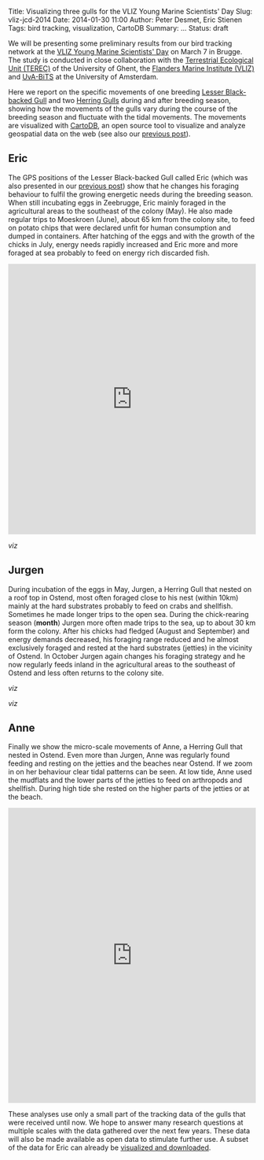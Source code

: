 Title: Visualizing three gulls for the VLIZ Young Marine Scientists' Day
Slug: vliz-jcd-2014
Date: 2014-01-30 11:00
Author: Peter Desmet, Eric Stienen
Tags: bird tracking, visualization, CartoDB
Summary: ...
Status: draft

We will be presenting some preliminary results from our bird tracking network at the [VLIZ Young Marine Scientists' Day](http://www.vliz.be/jcd/en) on March 7 in Brugge. The study is conducted in close collaboration with the [Terrestrial Ecological Unit (TEREC)](http://www.ecology.ugent.be/terec/) of the University of Ghent, the [Flanders Marine Institute (VLIZ)](www.vliz.be/en) and [UvA-BiTS](http://www.uva-bits.nl/) at the University of Amsterdam.

Here we report on the specific movements of one breeding [Lesser Black-backed Gull](http://en.wikipedia.org/wiki/Lesser_Black-backed_Gull) and two [Herring Gulls](http://en.wikipedia.org/wiki/European_Herring_Gull) during and after breeding season, showing how the movements of the gulls vary during the course of the breeding season and fluctuate with the tidal movements. The movements are visualized with [CartoDB](http://cartodb.com), an open source tool to visualize and analyze geospatial data on the web (see also our [previous post]({filename}tracking-eric.md)).

## Eric

The GPS positions of the Lesser Black-backed Gull called Eric (which was also presented in our [previous post]({filename}tracking-eric.md)) show that he changes his foraging behaviour to fulfil the growing energetic needs during the breeding season. When still incubating eggs in Zeebrugge, Eric mainly foraged in the agricultural areas to the southeast of the colony (May). He also made regular trips to Moeskroen (June), about 65 km from the colony site, to feed on potato chips that were declared unfit for human consumption and dumped in containers. After hatching of the eggs and with the growth of the chicks in July, energy needs rapidly increased and Eric more and more foraged at sea probably to feed on energy rich discarded fish.

<iframe width="100%" height="550" frameborder="0" src="http://lifewatch-inbo.cartodb.com/viz/b43fa5a6-7dd0-11e3-ba2a-5f9e077d1162/embed_map?title=true&description=true&search=false&shareable=true&cartodb_logo=true&layer_selector=false&legends=true&scrollwheel=true&sublayer_options=1&sql=SELECT%20%0AST_MakeLine(the_geom_webmercator%20ORDER%20BY%20date_time%20ASC)%20AS%20the_geom_webmercator%2C%20%0Aextract(month%20FROM%20date_time)%20as%20month%0AFROM%20three_gulls%0AWHERE%20bird_name%20%3D%20'Eric'%20%0AAND%20date_time%20%3C%20'2013-08-01'%0AGROUP%20BY%20month%0AORDER%20BY%20month%20DESC&sw_lat=51.12959947058646&sw_lon=2.5148391723632812&ne_lat=51.54996450656601&ne_lon=3.8331985473632812"></iframe>

*viz*

## Jurgen

During incubation of the eggs in May, Jurgen, a Herring Gull that nested on a roof top in Ostend, most often foraged close to his nest (within 10km) mainly at the hard substrates probably to feed on crabs and shellfish. Sometimes he made longer trips to the open sea. During the chick-rearing season (**month**) Jurgen more often made trips to the sea, up to about 30 km form the colony. After his chicks had fledged (August and September) and energy demands decreased, his foraging range reduced and he almost exclusively foraged and rested at the hard substrates (jetties) in the vicinity of Ostend. In October Jurgen again changes his foraging strategy and he now regularly feeds inland in the agricultural areas to the southeast of Ostend and less often returns to the colony site.

*viz*

*viz*

## Anne

Finally we show the micro-scale movements of Anne, a Herring Gull that nested in Ostend. Even more than Jurgen, Anne was regularly found feeding and resting on the jetties and the beaches near Ostend. If we zoom in on her behaviour clear tidal patterns can be seen. At low tide, Anne used the mudflats and the lower parts of the jetties to feed on arthropods and shellfish. During high tide she rested on the higher parts of the jetties or at the beach.

<iframe width="100%" height="600" frameborder="0" src="http://lifewatch-inbo.cartodb.com/viz/b8d2720e-7d37-11e3-9408-7dfc5fbee961/embed_map?title=true&description=true&search=false&shareable=true&cartodb_logo=true&layer_selector=false&legends=true&scrollwheel=true&sublayer_options=1&sql=SELECT%20*%20FROM%20three_gulls%20WHERE%20bird_name%20%3D%20'Anne'%20AND%20tidal_height%20IS%20NOT%20NULL&sw_lat=51.210297904587534&sw_lon=2.859519124031067&ne_lat=51.21688423563423&ne_lon=2.880118489265442"></iframe>

These analyses use only a small part of the tracking data of the gulls that were received until now. We hope to answer many research questions at multiple scales with the data gathered over the next few years. These data will also be made available as open data to stimulate further use. A subset of the data for Eric can already be [visualized and downloaded]({filename}tracking-eric.md).
